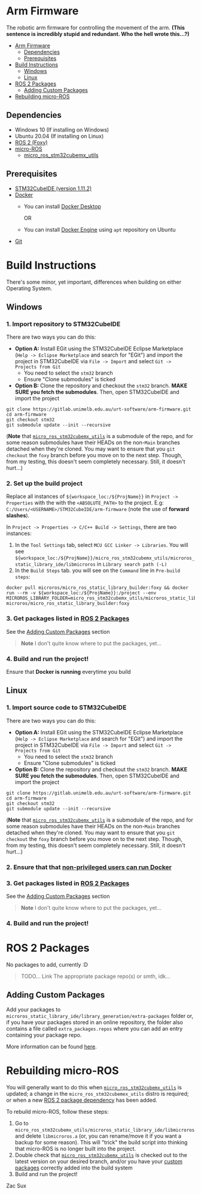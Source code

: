 # Arm Firmware

The robotic arm firmware for controlling the movement of the arm. **(This sentence is incredibly stupid and redundant. Who the hell wrote this...?)**

- [Arm Firmware](#arm-firmware)
	- [Dependencies](#dependencies)
	- [Prerequisites](#prerequisites)
- [Build Instructions](#build-instructions)
	- [Windows](#windows)
	- [Linux](#linux)
- [ROS 2 Packages](#ros-2-packages)
	- [Adding Custom Packages](#adding-custom-packages)
- [Rebuilding micro-ROS](#rebuilding-micro-ros)

## Dependencies

- Windows 10 (If installing on Windows)
- Ubuntu 20.04 (If installing on Linux)
- [ROS 2 (Foxy)](https://docs.ros.org/en/foxy/index.html)
- [micro-ROS](https://micro.ros.org/)
	- [micro_ros_stm32cubemx_utils](https://github.com/micro-ROS/micro_ros_stm32cubemx_utils)

## Prerequisites

- [STM32CubeIDE (version 1.11.2)](https://www.st.com/en/development-tools/stm32cubeide.html)
- [Docker](https://www.docker.com)
	- You can install [Docker Desktop](https://www.docker.com/)

		OR
	- You can install [Docker Engine](https://docs.docker.com/engine/install/ubuntu/) using `apt` repository on Ubuntu
- [Git](https://git-scm.com/)

# Build Instructions

There's some minor, yet important, differences when building on either Operating System.

## Windows

### 1. Import repository to STM32CubeIDE

There are two ways you can do this:
- **Option A:** Install EGit using the STM32CubeIDE Eclipse Marketplace (`Help -> Eclipse Marketplace` and search for "EGit") and import the project in STM32CubeIDE via `File -> Import` and select `Git -> Projects from Git`
	- You need to select the `stm32` branch
	- Ensure "Clone submodules" is ticked
- **Option B:** Clone the repository and checkout the `stm32` branch. **MAKE SURE you fetch the submodules**. Then, open STM32CubeIDE and import the project
```
git clone https://gitlab.unimelb.edu.au/urt-software/arm-firmware.git
cd arm-firmware
git checkout stm32
git submodule update --init --recursive
```

(**Note** that [`micro_ros_stm32cubemx_utils`](https://github.com/micro-ROS/micro_ros_stm32cubemx_utils) is a submodule of the repo, and for some reason submodules have their HEADs on the non-`Main` branches detached when they're cloned. You may want to ensure that you `git checkout` the `foxy` branch before you move on to the next step. Though, from my testing, this doesn't seem completely necessary. Still, it doesn't hurt...)  

### 2. Set up the build project

Replace all instances of `${workspace_loc:/${ProjName}}` in `Project -> Properties` with the with the `<ABSOLUTE_PATH>` to the project. E.g: `C:/Users/<USERNAME>/STM32CubeIDE/arm-firmware` (note the use of **forward slashes**).

In `Project -> Properties -> C/C++ Build -> Settings`, there are two instances:
1. In the `Tool Settings` tab, select `MCU GCC Linker -> Libraries`. You will see `${workspace_loc:/${ProjName}}/micro_ros_stm32cubemx_utils/microros_static_library_ide/libmicroros` in `Library search path (-L)`
2. In the `Build Steps` tab. you will see on the `Command` line in `Pre-build steps`:
```
docker pull microros/micro_ros_static_library_builder:foxy && docker run --rm -v ${workspace_loc:/${ProjName}}:/project --env MICROROS_LIBRARY_FOLDER=micro_ros_stm32cubemx_utils/microros_static_library_ide microros/micro_ros_static_library_builder:foxy
```

### 3. Get packages listed in [ROS 2 Packages](#ros-2-packages)

See the [Adding Custom Packages](#adding-custom-packages) section

> **Note** I don't quite know where to put the packages, yet...

### 4. Build and run the project!

Ensure that **Docker is running** everytime you build

## Linux

### 1. Import source code to STM32CubeIDE

There are two ways you can do this:
- **Option A:** Install EGit using the STM32CubeIDE Eclipse Marketplace (`Help -> Eclipse Marketplace` and search for "EGit") and import the project in STM32CubeIDE via `File -> Import` and select `Git -> Projects from Git`
	- You need to select the `stm32` branch
	- Ensure "Clone submodules" is ticked
- **Option B:** Clone the repository and checkout the `stm32` branch. **MAKE SURE you fetch the submodules**. Then, open STM32CubeIDE and import the project
```
git clone https://gitlab.unimelb.edu.au/urt-software/arm-firmware.git
cd arm-firmware
git checkout stm32
git submodule update --init --recursive
```

(**Note** that [`micro_ros_stm32cubemx_utils`](https://github.com/micro-ROS/micro_ros_stm32cubemx_utils) is a submodule of the repo, and for some reason submodules have their HEADs on the non-`Main` branches detached when they're cloned. You may want to ensure that you `git checkout` the `foxy` branch before you move on to the next step. Though, from my testing, this doesn't seem completely necessary. Still, it doesn't hurt...)  

### 2. Ensure that that [non-privileged users can run Docker](https://docs.docker.com/engine/install/linux-postinstall/)

### 3. Get packages listed in [ROS 2 Packages](#ros-2-packages)

See the [Adding Custom Packages](#adding-custom-packages) section

> **Note** I don't quite know where to put the packages, yet...

### 4. Build and run the project!

# ROS 2 Packages

No packages to add, currently :D

> TODO... Link The appropriate package repo(s) or smth, idk...

## Adding Custom Packages

Add your packages to `microros_static_library_ide/library_generation/extra-packages` folder or, if you have your packages stored in an online repository, the folder also contains a file called `extra_packages.repos` where you can add an entry containing your package repo.

More information can be found [here](https://github.com/micro-ROS/micro_ros_stm32cubemx_utils#adding-custom-packages).

# Rebuilding micro-ROS

You will generally want to do this when [`micro_ros_stm32cubemx_utils`](https://github.com/micro-ROS/micro_ros_stm32cubemx_utils) is updated; a change in the `micro_ros_stm32cubemex_utils` distro is required; or when a new [ROS 2 package dependency](#ros-2-packages) has been added.

To rebuild micro-ROS, follow these steps:
1. Go to `micro_ros_stm32cubemx_utils/microros_static_library_ide/libmicroros` and delete `libmicroros.a` (or, you can rename/move it if you want a backup for some reason). This will "trick" the build script into thinking that micro-ROS is no longer built into the project.
2. Double check that [`micro_ros_stm32cubemx_utils`](https://github.com/micro-ROS/micro_ros_stm32cubemx_utils) is checked out to the latest version on your desired branch, and/or you have your [custom packages](#adding-custom-packages) correctly added into the build system
3. Build and run the project!

Zac Sux
